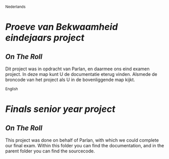 <sub> Nederlands </sub>

# _Proeve van Bekwaamheid eindejaars project_

## _On The Roll_

Dit project was in opdracht van Parlan, en daarmee ons eind examen project.
In deze map kunt U de documentatie eterug vinden. Alsmede de broncode van het project als U in de bovenliggende map kijkt.

<sub> English </sub>

# _Finals senior year project_

## _On The Roll_

This project was done on behalf of Parlan, with which we could complete our final exam.
Within this folder you can find the documentation, and in the parent folder you can find the sourcecode.
